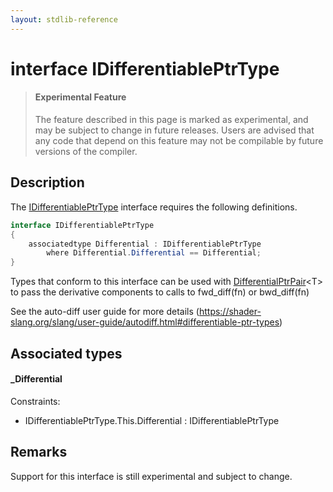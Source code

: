 ```yaml
---
layout: stdlib-reference
---
```


# interface IDifferentiablePtrType

> #### Experimental Feature
> The feature described in this page is marked as experimental, and may be subject to change in future releases.
> Users are advised that any code that depend on this feature may not be compilable by future versions of the compiler.

## Description


The <span class='code'><a href="index.md" class="code_type">IDifferentiablePtrType</a></span> interface requires the following definitions.

```csharp
interface IDifferentiablePtrType
{
    associatedtype Differential : IDifferentiablePtrType
        where Differential.Differential == Differential;
}
```

Types that conform to this interface can be used with <span class='code'><a href="../../types/differentialptrpair-0cf/index.md" class="code_type">DifferentialPtrPair</a>&lt;T&gt;</span>
to pass the derivative components to calls to <span class='code'>fwd_diff(fn)</span> or <span class='code'>bwd_diff(fn)</span>

See the auto-diff user guide for more details (https://shader-slang.org/slang/user-guide/autodiff.html#differentiable-ptr-types)


## Associated types

#### _Differential



Constraints:

  - IDifferentiablePtrType\.This\.Differential : IDifferentiablePtrType


## Remarks

Support for this interface is still experimental and subject to change.



<script>
// Fix .md links to .html when on ReadTheDocs
if (window.location.hostname.includes('readthedocs') || 
    window.location.hostname.includes('rtfd.io')) {
  document.addEventListener('DOMContentLoaded', function() {
    const links = document.querySelectorAll('a');
    links.forEach(link => {
      const href = link.getAttribute('href');
      if (href && href.includes('.md')) {
        // This regex will handle .md links with or without fragment identifiers or query parameters
        link.href = link.href.replace(/(.+)\.md(#[^?]*)?(\?.*)?$/, '$1.html$2$3');
      }
    });
  });
}
</script>
